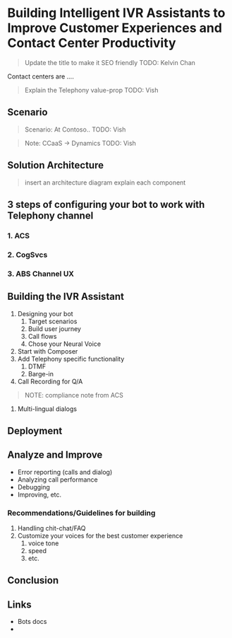 # Building Intelligent IVR Assistants to Improve Customer Experiences and Contact Center Productivity 
> Update the title to make it SEO friendly
> TODO: Kelvin Chan

Contact centers are ....

> Explain the Telephony value-prop
> TODO: Vish

## Scenario
> Scenario: At Contoso.. 
> TODO: Vish

> Note: CCaaS -> Dynamics
> TODO: Vish

## Solution Architecture

> insert an architecture diagram
> explain each component

## 3 steps of configuring your bot to work with Telephony channel

### 1. ACS

### 2. CogSvcs

### 3. ABS Channel UX

## Building the IVR Assistant

1. Designing your bot
    1. Target scenarios
    1. Build user journey
    1. Call flows
    1. Chose your Neural Voice
1. Start with Composer
1. Add Telephony specific functionality
    1. DTMF
    1. Barge-in
1. Call Recording for Q/A

> NOTE: compliance note from ACS

1. Multi-lingual dialogs

## Deployment

## Analyze and Improve

* Error reporting (calls and dialog)
* Analyzing call performance
* Debugging
* Improving, etc.

### Recommendations/Guidelines for building

1. Handling chit-chat/FAQ
1. Customize your voices for the best customer experience
    1. voice tone
    1. speed
    1. etc.
## Conclusion

## Links

* Bots docs
* 